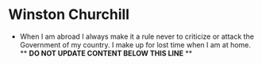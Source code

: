 Winston Churchill
=================

* When I am abroad I always make it a rule never to criticize or attack the Government of my country. I make up for lost time when I am at home.
** **DO NOT UPDATE CONTENT BELOW THIS LINE** **

